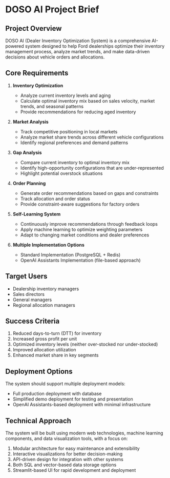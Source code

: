 # DOSO AI Project Brief

## Project Overview

DOSO AI (Dealer Inventory Optimization System) is a comprehensive AI-powered system designed to help Ford dealerships optimize their inventory management process, analyze market trends, and make data-driven decisions about vehicle orders and allocations.

## Core Requirements

1. **Inventory Optimization**
   - Analyze current inventory levels and aging
   - Calculate optimal inventory mix based on sales velocity, market trends, and seasonal patterns
   - Provide recommendations for reducing aged inventory

2. **Market Analysis**
   - Track competitive positioning in local markets
   - Analyze market share trends across different vehicle configurations
   - Identify regional preferences and demand patterns

3. **Gap Analysis**
   - Compare current inventory to optimal inventory mix
   - Identify high-opportunity configurations that are under-represented
   - Highlight potential overstock situations

4. **Order Planning**
   - Generate order recommendations based on gaps and constraints
   - Track allocation and order status
   - Provide constraint-aware suggestions for factory orders

5. **Self-Learning System**
   - Continuously improve recommendations through feedback loops
   - Apply machine learning to optimize weighting parameters
   - Adapt to changing market conditions and dealer preferences

6. **Multiple Implementation Options**
   - Standard Implementation (PostgreSQL + Redis)
   - OpenAI Assistants Implementation (file-based approach)

## Target Users

- Dealership inventory managers
- Sales directors
- General managers
- Regional allocation managers

## Success Criteria

1. Reduced days-to-turn (DTT) for inventory
2. Increased gross profit per unit
3. Optimized inventory levels (neither over-stocked nor under-stocked)
4. Improved allocation utilization
5. Enhanced market share in key segments

## Deployment Options

The system should support multiple deployment models:
- Full production deployment with database
- Simplified demo deployment for testing and presentation
- OpenAI Assistants-based deployment with minimal infrastructure

## Technical Approach

The system will be built using modern web technologies, machine learning components, and data visualization tools, with a focus on:

1. Modular architecture for easy maintenance and extensibility
2. Interactive visualizations for better decision-making
3. API-driven design for integration with other systems
4. Both SQL and vector-based data storage options
5. Streamlit-based UI for rapid development and deployment
